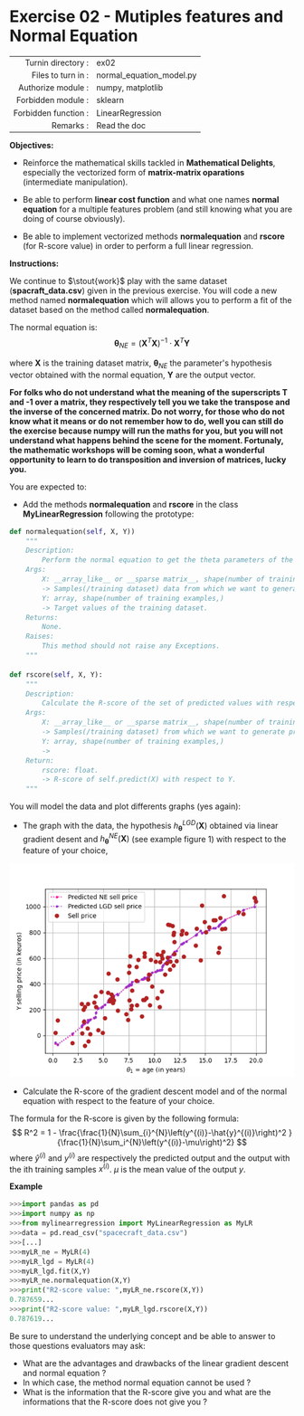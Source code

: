 # Exercise 02 - Mutiples features and Normal Equation

|                         |                    |
| -----------------------:| ------------------ |
|   Turnin directory :    |  ex02              |
|   Files to turn in :    |  normal_equation_model.py  |
|   Authorize module :    |  numpy, matplotlib |
|   Forbidden module :    |  sklearn           |
|   Forbidden function :  |  LinearRegression  |
|   Remarks :             |  Read the doc      |

**Objectives:** 

* Reinforce the mathematical skills tackled in **Mathematical Delights**, especially the vectorized form of __matrix-matrix oparations__ (intermediate manipulation).
* Be able to perform  __linear cost function__ and what one names  __normal equation__ for a multiple features problem (and still knowing what you are doing of course obviously).

* Be able to implement vectorized methods **normalequation** and **rscore** (for R-score value) in order to perform a full linear regression.


**Instructions:**

We continue to $\stout{work}$ play with the same dataset (__spacraft_data.csv__) given in the previous exercise. 
You will code a new method named **normalequation** which will allows you to perform a fit of the dataset based on the method called __normalequation__.

The normal equation is:
$$
\pmb{\theta}_{NE} = \left(\pmb{X}^{T} \pmb{X}\right)^{-1}\cdot\pmb{X}^T\pmb{Y}
$$

where $\pmb{X}$ is the training dataset matrix, $\pmb{\theta}_{NE}$ the parameter's hypothesis vector obtained with the normal equation, $\pmb{Y}$ are the output vector.

__For folks who do not understand what the meaning of the superscripts **T** and **-1** over a matrix, they respectively tell you we take the transpose and the inverse of the concerned matrix.
Do not worry, for those who do not know what it means or do not remember how to do, well you can still do the exercise because numpy will run the maths for you, but you will not understand what happens behind the scene for the moment.
Fortunaly, the mathematic workshops will be coming soon, what a wonderful opportunity to learn to do transposition and inversion of matrices, lucky you.__


You are expected to:
* Add the methods **normalequation** and **rscore** in the class **MyLinearRegression** following the prototype:
```python
def normalequation(self, X, Y))
	"""
	Description:
		Perform the normal equation to get the theta parameters of the hypothesis h and stock them in self.theta.
	Args:
		X: __array_like__ or __sparse matrix__, shape(number of training examples, number of features)
		-> Samples(/training dataset) data from which we want to generate predicted values.
		Y: array, shape(number of training examples,)
		-> Target values of the training dataset.
	Returns:
		None.
	Raises:
		This method should not raise any Exceptions.
	"""

def rscore(self, X, Y):
	"""
	Description:
		Calculate the R-score of the set of predicted values with respect to Y.
	Args:
		X: __array_like__ or __sparse matrix__, shape(number of training examples, number of features)
		-> Samples(/training dataset) from which we want to generate predicted values.
		Y: array, shape(number of training examples,)
		->
	Return:
		rscore: float.
		-> R-score of self.predict(X) with respect to Y.
	"""
```

You will model the data and plot differents graphs (yes again):
* The graph with the data, the hypothesis $h_{\pmb{\theta}}^{LGD}(\pmb{X})$ obtained via linear gradient desent and $h_{\pmb{\theta}}^{NE}(\pmb{X})$ (see example figure 1) with respect to the feature of your choice,

<img src="Figure_1_Sellprice_ne_lgd_vs_age.png">

* Calculate the R-score of the gradient descent model and of the normal equation with respect to the feature of your choice.

The formula for the R-score is given by the following formula:
$$
R^2 = 1 - \frac{\frac{1}{N}\sum_{i}^{N}\left(y^{(i)}-\hat{y}^{(i)}\right)^2 }{\frac{1}{N}\sum_i^{N}\left(y^{(i)}-\mu\right)^2}
$$
where $\hat{y}^{(i)}$ and $y^(i)$ are respectively the predicted output and the output with the ith training samples $x^{(i)}$. $\mu$ is the mean value of the output $y$.

**Example**
```python
>>>import pandas as pd
>>>import numpy as np
>>>from mylinearregression import MyLinearRegression as MyLR
>>>data = pd.read_csv("spacecraft_data.csv")
>>>[...]
>>>myLR_ne = MyLR(4)
>>>myLR_lgd = MyLR(4)
>>>myLR_lgd.fit(X,Y)
>>>myLR_ne.normalequation(X,Y)
>>>print("R2-score value: ",myLR_ne.rscore(X,Y))
0.787659...
>>>print("R2-score value: ",myLR_lgd.rscore(X,Y))
0.787619...
```

Be sure to understand the underlying concept and be able to answer to those questions evaluators may ask:
* What are the advantages and drawbacks of the linear gradient descent and normal equation ?
* In which case, the method normal equation cannot be used ?
* What is the information that the R-score give you and what are the informations that the R-score does not give you ?
